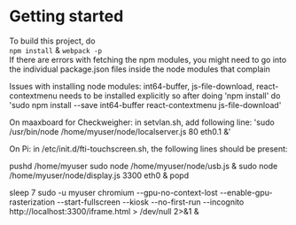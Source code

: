 # Getting started  

To build this project, do   
`npm install` & `webpack -p`   
If there are errors with fetching the npm modules, you might need to go into the individual package.json files inside the node modules that complain   

Issues with installing node modules: int64-buffer, js-file-download, react-contextmenu needs to be installed explicitly
so after doing 'npm install' do 'sudo npm install --save int64-buffer react-contextmenu js-file-download'

On maaxboard for Checkweigher: 
in setvlan.sh, add following line: 'sudo /usr/bin/node /home/myuser/node/localserver.js 80 eth0.1 &'

On Pi:
in /etc/init.d/fti-touchscreen.sh, the following lines should be present:

pushd /home/myuser
sudo node /home/myuser/node/usb.js &
sudo node /home/myuser/node/display.js 3300 eth0 &
popd

sleep 7
sudo -u myuser chromium --gpu-no-context-lost --enable-gpu-rasterization --start-fullscreen --kiosk --no-first-run --incognito http://localhost:3300/iframe.html > /dev/null 2>&1 &




